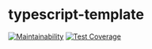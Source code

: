# typescript-template

[![Maintainability](https://api.codeclimate.com/v1/badges/5a2a1b28eb9b6264d827/maintainability)](https://codeclimate.com/github/ALLCAPSDEV/typescript-template/maintainability) [![Test Coverage](https://api.codeclimate.com/v1/badges/5a2a1b28eb9b6264d827/test_coverage)](https://codeclimate.com/github/ALLCAPSDEV/typescript-template/test_coverage)

